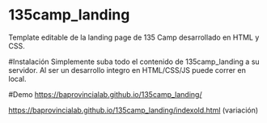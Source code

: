# 135camp_landing
Template editable de la landing page de 135 Camp desarrollado en HTML y CSS.

#Instalación
Simplemente suba todo el contenido de 135camp_landing a su servidor. 
Al ser un desarrollo integro en HTML/CSS/JS puede correr en local.

#Demo
https://baprovincialab.github.io/135camp_landing/

https://baprovincialab.github.io/135camp_landing/indexold.html (variación)
